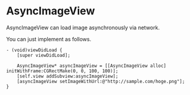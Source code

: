 AsyncImageView
==============

AsyncImageView can load image asynchronously via network.

You can just implement as follows.

```antlr-objc:
- (void)viewDidLoad {
    [super viewDidLoad];
    
    AsyncImageView* asyncImageView = [[AsyncImageView alloc] initWithFrame:CGRectMake(0, 0, 100, 100)];
    [self.view addSubview:asyncImageView];
    [asyncImageView setImageWithUrl:@"http://sample.com/hoge.png"];
}
```
